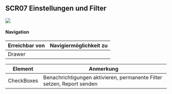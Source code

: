 ## SCR07 Einstellungen und Filter


![](https://github.com/isd-nunkesser/sd-2019-froyo/blob/master/SCR07.PNG)


#### Navigation
|**Erreichbar von**| **Navigiermöglichkeit zu**|
|-----|----------------|
|Drawer|  |

|**Element**| **Anmerkung**|
|-----|----------------|
|CheckBoxes|Benachrichtigungen aktivieren, permanente Filter setzen, Report senden|


